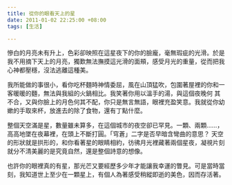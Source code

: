```yaml
---
title: 從你的眼看天上的星
date: 2011-01-02 22:25:00 +08:00
tags: [生活]

---
```


 慘白的月亮未有升上，色彩卻映照在這星夜下的你的臉龐，毫無瑕疵的光滑。於是我不用摘下天上的月亮，獨歎無法撫摸這光滑的面頰，感受月光的重量，從而把我心神都壓穩，沒法逃離這種美。  
  
 我所能做的事很小，看你吃杯麵時神情委屈，風在山頂猛吹，包圍著屋裡的你和一客暖暖的麵，無法與我組的火鍋相比。我笑著你用以溫手的湯，與這個夜晚何 其不合，又與你臉上的月色何其不配，你只是無言無語，眼裡充盈笑意。我就從你幼嫰的手取來杯，放進去的除了食物，還有丁點什麼。  
  
 整個天空滿是星，數量雖未算多，在這個城市的夜空卻已罕見。一顆、兩顆……，高高地墜在夜幕裡，在頭上不斷打圓。「穹蒼」二字是否早暗含彎曲的意思？ 天空的形狀就是拱形的，和你看著星的眼睛相約，彷彿月光裡藏著兩個星夜，凝視片刻就分不清美麗的是究竟自然，還是整個詩意的想像。  
  
 也許你的眼裡真的有星，那光芒又要經歷多少年才能讓我幸運的瞥見。可是當時當刻，我知道世上至少在一顆星上，有個人為著感受稍縱即逝的美色，因而存活著。
